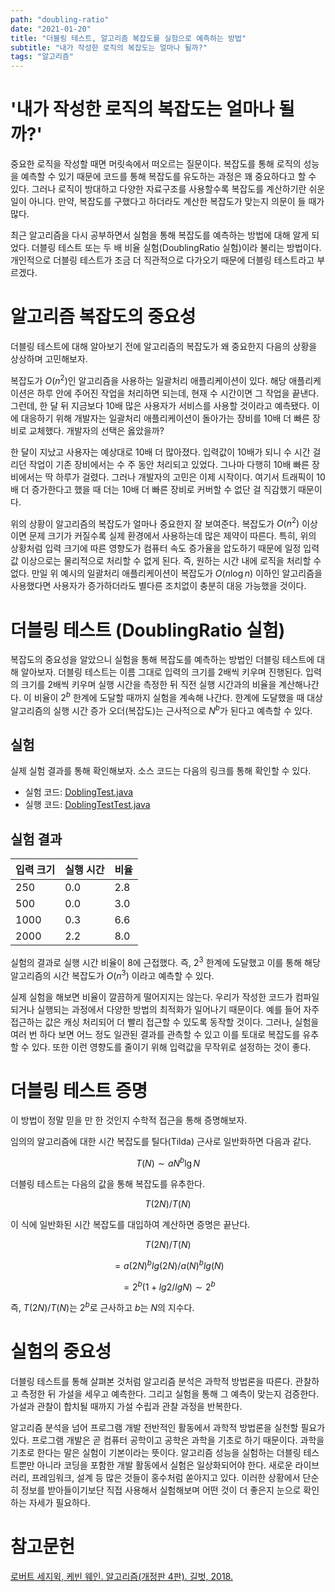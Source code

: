 ```yaml
---
path: "doubling-ratio"
date: "2021-01-20"
title: "더블링 테스트, 알고리즘 복잡도를 실험으로 예측하는 방법"
subtitle: "내가 작성한 로직의 복잡도는 얼마나 될까?"
tags: "알고리즘"
---
```


# '내가 작성한 로직의 복잡도는 얼마나 될까?'

중요한 로직을 작성할 때면 머릿속에서 떠오르는 질문이다. 복잡도를 통해 로직의 성능을 예측할 수 있기 때문에 코드를 통해 복잡도를 유도하는 과정은 꽤 중요하다고 할 수 있다. 그러나 로직이 방대하고 다양한 자료구조를 사용할수록 복잡도를 계산하기란 쉬운 일이 아니다. 만약, 복잡도를 구했다고 하더라도 계산한 복잡도가 맞는지 의문이 들 때가 많다.

최근 알고리즘을 다시 공부하면서 실험을 통해 복잡도를 예측하는 방법에 대해 알게 되었다. 더블링 테스트 또는 두 배 비율 실험(DoublingRatio 실험)이라 불리는 방법이다. 개인적으로 더블링 테스트가 조금 더 직관적으로 다가오기 때문에 더블링 테스트라고 부르겠다.

# 알고리즘 복잡도의 중요성

더블링 테스트에 대해 알아보기 전에 알고리즘의 복잡도가 왜 중요한지 다음의 상황을 상상하며 고민해보자.

복잡도가 $O(n^2)$인 알고리즘을 사용하는 일괄처리 애플리케이션이 있다. 해당 애플리케이션은 하루 안에 주어진 작업을 처리하면 되는데, 현재 수 시간이면 그 작업을 끝낸다. 그런데, 한 달 뒤 지금보다 10배 많은 사용자가 서비스를 사용할 것이라고 예측됐다. 이에 대응하기 위해 개발자는 일괄처리 애플리케이션이 돌아가는 장비를 10배 더 빠른 장비로 교체했다. 개발자의 선택은 옳았을까?

한 달이 지났고 사용자는 예상대로 10배 더 많아졌다. 입력값이 10배가 되니 수 시간 걸리던 작업이 기존 장비에서는 수 주 동안 처리되고 있었다. 그나마 다행히 10배 빠른 장비에서는 딱 하루가 걸렸다. 그러나 개발자의 고민은 이제 시작이다. 여기서 트래픽이 10배 더 증가한다고 했을 때 더는 10배 더 빠른 장비로 커버할 수 없단 걸 직감했기 때문이다.

위의 상황이 알고리즘의 복잡도가 얼마나 중요한지 잘 보여준다. 복잡도가 $O(n^2)$ 이상이면 문제 크기가 커질수록 실제 환경에서 사용하는데 많은 제약이 따른다. 특히, 위의 상황처럼 입력 크기에 따른 영향도가 컴퓨터 속도 증가율을 압도하기 때문에 일정 입력값 이상으로는 물리적으로 처리할 수 없게 된다. 즉, 원하는 시간 내에 로직을 처리할 수 없다. 만일 위 예시의 일괄처리 애플리케이션이 복잡도가 $O(n\log{}n)$ 이하인 알고리즘을 사용했다면 사용자가 증가하더라도 별다른 조치없이 충분히 대응 가능했을 것이다.

# 더블링 테스트 (DoublingRatio 실험)

복잡도의 중요성을 알았으니 실험을 통해 복잡도를 예측하는 방법인 더블링 테스트에 대해 알아보자. 더블링 테스트는 이름 그대로 입력의 크기를 2배씩 키우며 진행된다. 입력의 크기를 2배씩 키우며 실행 시간을 측정한 뒤 직전 실행 시간과의 비율을 계산해나간다. 이 비율이 $2^b$ 한계에 도달할 때까지 실험을 계속해 나간다. 한계에 도달했을 때 대상 알고리즘의 실행 시간 증가 오더(복잡도)는 근사적으로 $N^b$가 된다고 예측할 수 있다.

## 실험

실제 실험 결과를 통해 확인해보자.
소스 코드는 다음의 링크를 통해 확인할 수 있다.

- 실험 코드: [DoblingTest.java](https://github.com/sogoagain/algorithms-sedgewick-wayne/blob/master/src/main/java/chapter1/section4/DoublingTest.java)
- 실행 코드: [DoblingTestTest.java](https://github.com/sogoagain/algorithms-sedgewick-wayne/blob/master/src/test/java/chapter1/section4/DoublingTestTest.java)

## 실험 결과

| 입력 크기 | 실행 시간 | 비율 |
| --------- | --------- | ---- |
| 250       | 0.0       | 2.8  |
| 500       | 0.0       | 3.0  |
| 1000      | 0.3       | 6.6  |
| 2000      | 2.2       | 8.0  |

실험의 결과로 실행 시간 비율이 8에 근접했다. 즉, $2^3$ 한계에 도달했고 이를 통해 해당 알고리즘의 시간 복잡도가 $O(n^3)$ 이라고 예측할 수 있다.

실제 실험을 해보면 비율이 깔끔하게 떨어지지는 않는다. 우리가 작성한 코드가 컴파일되거나 실행되는 과정에서 다양한 방법의 최적화가 일어나기 때문이다. 예를 들어 자주 접근하는 값은 캐싱 처리되어 더 빨리 접근할 수 있도록 동작할 것이다. 그러나, 실험을 여러 번 하다 보면 어느 정도 일관된 결과를 관측할 수 있고 이를 토대로 복잡도를 유추할 수 있다. 또한 이런 영향도를 줄이기 위해 입력값을 무작위로 설정하는 것이 좋다.

# 더블링 테스트 증명

이 방법이 정말 믿을 만 한 것인지 수학적 접근을 통해 증명해보자.

임의의 알고리즘에 대한 시간 복잡도를 틸다(Tilda) 근사로 일반화하면 다음과 같다.

$$
T(N) \sim aN^{b}\lg N
$$

더블링 테스트는 다음의 값을 통해 복잡도를 유추한다.

$$
T(2N)/T(N)
$$

이 식에 일반화된 시간 복잡도를 대입하여 계산하면 증명은 끝난다.

$$
T(2N)/T(N)
$$

$$
= a(2N)^{b}lg(2N)/a(N)^{b}lg(N)
$$

$$
= 2^{b}(1 + lg2/lgN) \sim 2^{b}
$$

즉, $T(2N)/T(N)$는 $2^{b}$로 근사하고 $b$는 $N$의 지수다.

# 실험의 중요성

더블링 테스트를 통해 살펴본 것처럼 알고리즘 분석은 과학적 방법론을 따른다. 관찰하고 측정한 뒤 가설을 세우고 예측한다. 그리고 실험을 통해 그 예측이 맞는지 검증한다. 가설과 관찰이 합치될 때까지 가설 수립과 관찰 과정을 반복한다.

알고리즘 분석을 넘어 프로그램 개발 전반적인 활동에서 과학적 방법론을 실천할 필요가 있다. 프로그램 개발은 곧 컴퓨터 공학이고 공학은 과학을 기초로 하기 때문이다. 과학을 기초로 한다는 말은 실험이 기본이라는 뜻이다. 알고리즘 성능을 실험하는 더블링 테스트뿐만 아니라 코딩을 포함한 개발 활동에서 실험은 일상화되어야 한다. 새로운 라이브러리, 프레임워크, 설계 등 많은 것들이 홍수처럼 쏟아지고 있다. 이러한 상황에서 단순히 정보를 받아들이기보단 직접 사용해서 실험해보며 어떤 것이 더 좋은지 눈으로 확인하는 자세가 필요하다.

# 참고문헌

[로버트 세지윅, 케빈 웨인. 알고리즘(개정판 4판). 길벗, 2018.](https://book.naver.com/bookdb/book_detail.nhn?bid=14365826)
